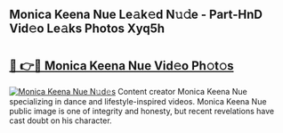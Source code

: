 ## Monica Keena Nue Le𝚊k𝚎d N𝚞𝚍e - Part-HnD Vid𝚎o Le𝚊ks Photos Xyq5h

# <h2><a href="http://fb83w5v.evod.top/?m=Monica+Keena+Nue">🔗 👉🔴 Monica Keena Nue Vid𝚎o Ph𝚘t𝚘s</a></h2>

[![Monica Keena Nue N𝚞d𝚎s](https://i.imgur.com/8V9OHl7.gif)](http://fb83w5v.evod.top/?m=Monica+Keena+Nue)
Content creator Monica Keena Nue specializing in dance and lifestyle-inspired videos. Monica Keena Nue public image is one of integrity and honesty, but recent revelations have cast doubt on his character. 
